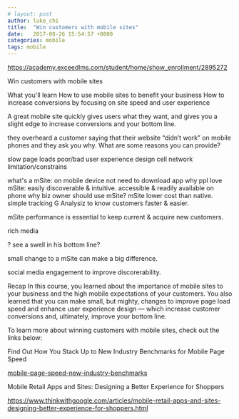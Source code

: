 ```yaml
---
# layout: post
author: luke_chi
title:  "Win customers with mobile sites"
date:   2017-08-26 15:54:57 +0800
categories: mobile
tags: mobile
---
```


<https://academy.exceedlms.com/student/home/show_enrollment/2895272>

Win customers with mobile sites

What you'll learn
How to use mobile sites to benefit your business
How to increase conversions by focusing on site speed and user experience

A great mobile site quickly gives users what they want, and gives you a slight edge to increase conversions and your bottom line.

they overheard a customer saying that their website “didn’t work” on mobile phones and they ask you why. 
What are some reasons you can provide? 

slow page loads
poor/bad user experience design
cell network limitation/constrains

what's a mSite: on mobile device not need to download app
why ppl love mSite: easily discoverable & intuitive. accessible & readily available on phone
why biz owner should use mSite? mSite lower cost than native. simple tracking G Analysiz to know customers faster & easier. 

mSite performance is essential to keep current & acquire new customers.

rich media 

? see a swell in his bottom line?

small change to a mSite can make a big difference.

social media engagement to improve discorerability.


Recap
In this course, you learned about the importance of mobile sites to your business and the high mobile expectations of your customers. You also learned that you can make small, but mighty, changes to improve page load speed and enhance user experience design — which increase customer conversions and, ultimately, improve your bottom line.

To learn more about winning customers with mobile sites, check out the links below:

Find Out How You Stack Up to New Industry Benchmarks for Mobile Page Speed

<a href="https://www.thinkwithgoogle.com/articles/mobile-page-speed-new-industry-benchmarks.html">mobile-page-speed-new-industry-benchmarks</a>

Mobile Retail Apps and Sites: Designing a Better Experience for Shoppers

<https://www.thinkwithgoogle.com/articles/mobile-retail-apps-and-sites-designing-better-experience-for-shoppers.html>
